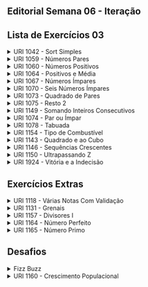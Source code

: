 ## Editorial Semana 06 - Iteração

## Lista de Exercícios 03

<details>
    <summary>URI 1042 - Sort Simples</summary>

<div markdown=1>

```cpp
#include<bits/stdc++.h>

using namespace std;

int main(){
    int a,b,c;
    scanf ("%d %d %d", &a, &b, &c);

    if (a<=b && a<=c){
        printf ("%d\n", a);
        if (b<=c){
            printf ("%d\n", b);
            printf ("%d\n", c);
        }
        else {
            printf ("%d\n", c);
            printf ("%d\n", b);
        }
    }
    else if (b<=a && b<=c){
        printf ("%d\n", b);
        if (a<=c){
            printf ("%d\n", a);
            printf ("%d\n", c);
        }
        else {
            printf ("%d\n", c);
            printf ("%d\n", a);
        }
    }
    else if (c<=a && c<=b){
        printf ("%d\n", c);
        if (a<=b){
            printf ("%d\n", a);
            printf ("%d\n", b);
        }
        else {
            printf ("%d\n", b);
            printf ("%d\n", a);
        }
    }
    printf ("\n%d\n%d\n%d\n", a,b,c);
    return 0;
}
``` 

</div>
</details>

<details>
    <summary>URI 1059 - Números Pares</summary>

<div markdown=1>

```cpp
#include<bits/stdc++.h>

using namespace std;

int main (){

    int i;

    for (i = 0; i <= 100; i += 2){

        if (i > 0){
            printf ("%d\n", i);
        }
    }    

    return 0;
}
``` 

</div>
</details>


<details>
    <summary>URI 1060 - Números Positivos</summary>

<div markdown=1>

```cpp
#include<bits/stdc++.h>

using namespace std;

int main(){

    int i, cnt = 0;

    for (i = 0; i < 6; i++)
    {
        double aux;
        scanf ("%lf", &aux);
        if (aux > 0){
            cnt++;
        }
    }
    printf ("%d valores positivos\n", cnt);    

    return 0;
}
``` 

</div>
</details>

<details>
    <summary>URI 1064 - Positivos e Média</summary>

<div markdown=1>

```cpp
#include<bits/stdc++.h>
 
using namespace std;

int main (){
    double mediap, somap;
    int i,n=6,valoresp=0;

    for (i = 0; i < n; i++){
        float f;
        scanf ("%f", &f);
            if (f >= 0){
                valoresp += 1;
                somap += f;
            }
    }

    mediap = somap / valoresp;

    printf ("%d valores positivos\n", valoresp);
    printf ("%.1lf\n", mediap); 

    return 0;
}
``` 

</div>
</details>

<details>
    <summary>URI 1067 - Números Ímpares</summary>

<div markdown=1>

```cpp
#include<bits/stdc++.h>

using namespace std;

int main (){

    int i, n;

    scanf ("%d", &n);

    for (i = 1; i <= n; i++){
        if (i % 2 != 0)
            printf ("%d\n", i);
    }
    
    return 0;
}
``` 

</div>
</details>

<details>
    <summary>URI 1070 - Seis Números Ímpares</summary>

<div markdown=1>

```cpp
#include<bits/stdc++.h>

using namespace std;

int main() {
 
    int x, c = 0;
    cin >> x;
    while(c < 6){
        if (x % 2 != 0){
            printf("%d\n", x);
            c++;
        }
        x++;
    } 
    
    return 0;
}
``` 

</div>
</details>

<details>
    <summary>URI 1073 - Quadrado de Pares</summary>

<div markdown=1>

```cpp
#include<bits/stdc++.h>

using namespace std;

int main (){

    int N;

    scanf ("%d", &N);

    for (int i = 1; i <= N; i++)
    {
        if (i % 2 == 0)
            printf ("%d^2 = %d\n", i, i*i);
    }

    return 0;
}
``` 

</div>
</details>

<details>
    <summary>URI 1075 - Resto 2</summary>

<div markdown=1>

```cpp
#include<bits/stdc++.h>

using namespace std;

int main (){

    int N;
    scanf ("%d", &N);

    for (int i = 1; i < 10000; i++)
    {
        if (i % N == 2){
            printf ("%d\n", i);
    }
    
    return 0;
}
``` 

</div>
</details>

<details>
    <summary>URI 1149 - Somando Inteiros Consecutivos</summary>

<div markdown=1>

```cpp
#include<bits/stdc++.h>

using namespace std;

int main(){
    int a, n, soma = 0;
    cin >> a >> n;
    while(n <= 0)
        cin >> n;

    for(int i = 0;i < n; i++)
        soma += a + i;

    cout << soma << endl;
    return 0;
}
``` 

</div>
</details>

<details>
    <summary>URI 1074 - Par ou Ímpar</summary>

<div markdown=1>

```cpp
#include<bits/stdc++.h>

using namespace std;

int main (){

    int N;

    scanf ("%d", &N);

    for (int i = 0; i < N; i++)
    {
        int x;
        scanf ("%d", &x);

        if (x == 0)
            printf ("NULL\n");
        else if (x > 0){
            if (x % 2 == 0)
               printf ("EVEN POSITIVE\n");
            else
                printf ("ODD POSITIVE\n");
        }
        else
        {
            if (x % 2 == 0)
                printf ("EVEN NEGATIVE\n");
            else
                printf ("ODD NEGATIVE\n"); 
        }   
    }

    return 0;
}
``` 

</div>
</details>

<details>
    <summary>URI 1078 - Tabuada</summary>

<div markdown=1>

```cpp
#include<bits/stdc++.h>

using namespace std;

int main (){
    int N;
    scanf ("%d", &N);

    for (int i = 1; i < 11; i++)
        printf ("%d x %d = %d\n", i, N, i * N);

    return 0;
}
``` 

</div>
</details>


<details>
    <summary>URI 1154 - Tipo de Combustível</summary>

<div markdown=1>

```cpp
#include<bits/stdc++.h>

using namespace std;


int main (){

    int tipocomb, alcool = 0, gas = 0, disel = 0;

    scanf ("%d", &tipocomb);

    while (tipocomb != 4){
        if (tipocomb == 1)
            alcool += 1;

        else if (tipocomb == 2)
            gas += 1;
        
        else if (tipocomb == 3)
            disel += 1;

        scanf ("%d", &tipocomb);
    }

    printf ("MUITO OBRIGADO\nAlcool: %d\nGasolina: %d\nDiesel: %d\n", alcool, gas, disel);

    return 0;
}
``` 

</div>
</details>


<details>
    <summary>URI 1143 - Quadrado e ao Cubo</summary>

<div markdown=1>

```cpp
#include<bits/stdc++.h>

using namespace std;

int main (){

    int n;
    
    scanf ("%d", &n);

    for (int i = 1; i <= n; i++)
        printf ("%d %d %d\n", i, i*i, i*i*i);        

    return  0;
}
``` 

</div>
</details>


<details>
    <summary>URI 1146 - Sequências Crescentes</summary>

<div markdown=1>

```cpp
#include<bits/stdc++.h>

using namespace std;

int main(){
    int n;
    while (true){
        cin >> n;
        if(n == 0)
            break;

        for(int i = 1; i < n; i++)
            cout << i << " ";

        cout << n << endl;
    }

    return 0;
}
``` 

</div>
</details>


<details>
    <summary>URI 1150 - Ultrapassando Z</summary>

<div markdown=1>

```cpp
#include<bits/stdc++.h>

using namespace std;

int main(){
    int x, z, soma = 0, i = 0;
    cin >> x;
    
    while(true){
        cin >> z;
        if(z>x){
            break;
        }
    }

    while(soma<z){
        soma += i + x;
        i++;
    }
    cout << i << endl;

    return 0;
}
``` 

</div>
</details>


<details>
    <summary>URI 1924 - Vitória e a Indecisão</summary>

<div markdown=1>

```cpp
#include<bits/stdc++.h>

using namespace std;

int main() {
 
    int n;
    cin >> n;
    string s;
    
    for(int i = 0; i < n; i++)
        cin >> s;
    
    cout << "Ciencia da Computacao" << endl;
 
    return 0;
}
``` 

</div>
</details>

## Exercícios Extras


<details>
    <summary>URI 1118 - Várias Notas Com Validação</summary>

<div markdown=1>

```cpp
#include<bits/stdc++.h>

using namespace std;

int main() {
    float n1, n2, media;
    int x = 1;
    
    while (x != 2){
        cin >> n1;
        while (n1 < 0 || n1 > 10){
            printf("nota invalida\n");
            cin >> n1;
        }

        cin >> n2;
        while (n2 < 0 || n2 > 10){
            printf("nota invalida\n");
            cin >> n2;
        }

        media = (float) (n1+n2) / 2;
        printf("media = %.2f\n", media);
        printf("novo calculo (1-sim 2-nao)\n");
       
        cin >> x;
        while (x < 1 || x > 2){
            printf("novo calculo (1-sim 2-nao)\n");   
            cin >> x;
        }
    }

    return 0;
}
``` 

</div>
</details>


<details>
    <summary>URI 1131 - Grenais</summary>

<div markdown=1>

```cpp
#include<bits/stdc++.h>

using namespace std;

int main() {
    int gi, gg, escolha=1, jogos=0, vi=0, vg=0, emp=0;
   
    while (escolha == 1){
        jogos++;
        cin >> gi >> gg;
        
        if(gi>gg)
            vi++;
        else if(gi<gg)
            vg++;
        else
            emp++;

        cout << "Novo grenal (1-sim 2-nao)" << endl;
        cin >> escolha;
    }
    
    cout << jogos << " grenais" << endl;
    cout << "Inter:" << vi << endl;
    cout << "Gremio:" << vg << endl;
    cout << "Empates:" << emp << endl;
    
    if(vi>vg)
        cout << "Inter venceu mais" << endl;
    else if(vi<vg)
        cout << "Gremio venceu mais" << endl;
    else
        cout << "Nao houve vencedor" << endl;

    return 0;
}
``` 

</div>
</details>


<details>
    <summary>URI 1157 - Divisores I</summary>

<div markdown=1>

```cpp
#include<bits/stdc++.h>

using namespace std;

int main(){
    int n;
    cin >> n;
    for (int i = 1; i <= n; i++){
        if(n % i == 0)
            cout << i << endl;
    }

    return 0;
}
``` 

</div>
</details>


<details>
    <summary>URI 1164 - Número Perfeito</summary>

<div markdown=1>

```cpp
#include<bits/stdc++.h>

using namespace std;

int main (){

    int n, num, divisores = 0;

    scanf ("%d", &n);

    for (int i = 0; i < n; i++){
        scanf ("%d", &num);

        for (int j = 1; j < num; j++){
            if (num % j == 0)
                divisores += j;
        }

        if (divisores == num)
            printf ("%d eh perfeito\n", num);
        else 
            printf ("%d nao eh perfeito\n", num);

        divisores = 0;
    }

    return 0;
}
``` 

</div>
</details>


<details>
    <summary>URI 1165 - Número Primo</summary>

<div markdown=1>

```cpp
#include<bits/stdc++.h>

using namespace std;

int main(){
    int n, v;
    cin >> n;

    for (int j = 0; j < n; j++){
        cin >> v;
        int div = 0;
        if (v == 2)
            cout << v << " eh primo" << endl;
        else if (v == 1)
            cout << v << " nao eh primo" << endl;
        else if (v%2==0)
            cout << v << " nao eh primo" << endl;
        else {
            for (int i = 3; i < v; i+=2){
                if (v % i == 0){
                    div = 1;
                    break;
                }
            }

            if ( div == 0)
                cout << v << " eh primo" << endl;
            else
                cout << v << " nao eh primo" << endl;
        }
    }
    return 0;
}
``` 

</div>
</details>

## Desafios

<details>
    <summary>Fizz Buzz</summary>

Escreva um programa que mostre os números de 0 a 100 e coloque Fizz nos números múltiplos de 3 e Buzz nos múltiplos de 5, caso ambos ocorram mostre FizzBuzz.

<div markdown=1>

```cpp
#include<bits/stdc++.h>

using namespace std;

int main(){
    for (int i = 0; i <= 100; i++){
        if (i % 3 and i % 5)
            cout << "FizzBuzz" << endl;
        else if (i % 3)
            cout << "Fizz" << endl;
        else if (i % 5) 
            cout << "Buzz" << endl;
    }
    return 0;
}
``` 

</div>
</details>

<details>
    <summary>URI 1160 - Crescimento Populacional</summary>

<div markdown=1>

```cpp
#include<bits/stdc++.h>

using namespace std;

int main(){

    int T, i, anos = 0;

    scanf ("%d", &T);

    for (i = 0; i < T; i++)
    {
        int pa, pb;
        double g1, g2;

        scanf ("%d %d %lf %lf", &pa, &pb, &g1, &g2);

        while (1)
        {
            pa += (g1/100) * pa;
            pb += (g2/100) * pb;
            anos++;

            if (pa > pb || anos > 100)
                break;                  
        }

        if (anos > 100)
            printf ("Mais de 1 seculo.\n");
        else 
            printf ("%d anos.\n", anos);

        anos = 0;        
    }
    

    return 0;
}
``` 
</div>
</details>
